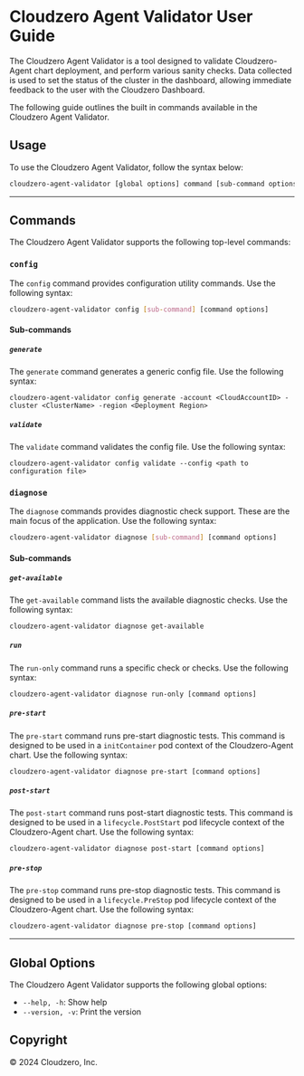 # Cloudzero Agent Validator User Guide

The Cloudzero Agent Validator is a tool designed to validate Cloudzero-Agent chart deployment, and perform various sanity checks. Data collected is used to set the status of the cluster in the dashboard, allowing immediate feedback to the user with the Cloudzero Dashboard.

The following guide outlines the built in commands available in the Cloudzero Agent Validator.

## Usage

To use the Cloudzero Agent Validator, follow the syntax below:

```sh
cloudzero-agent-validator [global options] command [sub-command options]
```

---

## Commands

The Cloudzero Agent Validator supports the following top-level commands:

### `config`

The `config` command provides configuration utility commands. Use the following syntax:

```sh
cloudzero-agent-validator config [sub-command] [command options]
```

#### Sub-commands

##### `generate`

The `generate` command generates a generic config file. Use the following syntax:

```
cloudzero-agent-validator config generate -account <CloudAccountID> -cluster <ClusterName> -region <Deployment Region>
```

##### `validate`

The `validate` command validates the config file. Use the following syntax:

```
cloudzero-agent-validator config validate --config <path to configuration file>
```

### `diagnose`

The `diagnose` commands provides diagnostic check support. These are the main focus of the application. Use the following syntax:

```sh
cloudzero-agent-validator diagnose [sub-command] [command options]
```

#### Sub-commands

##### `get-available`

The `get-available` command lists the available diagnostic checks. Use the following syntax:

```sh
cloudzero-agent-validator diagnose get-available
```

##### `run`

The `run-only` command runs a specific check or checks. Use the following syntax:

```sh
cloudzero-agent-validator diagnose run-only [command options]
```

##### `pre-start`

The `pre-start` command runs pre-start diagnostic tests. This command is designed to be used in a `initContainer` pod context of the Cloudzero-Agent chart. Use the following syntax:

```sh
cloudzero-agent-validator diagnose pre-start [command options]
```

##### `post-start`

The `post-start` command runs post-start diagnostic tests. This command is designed to be used in a `lifecycle.PostStart` pod lifecycle context of the Cloudzero-Agent chart. Use the following syntax:

```sh
cloudzero-agent-validator diagnose post-start [command options]
```

##### `pre-stop`

The `pre-stop` command runs pre-stop diagnostic tests. This command is designed to be used in a `lifecycle.PreStop` pod lifecycle context of the Cloudzero-Agent chart. Use the following syntax:

```sh
cloudzero-agent-validator diagnose pre-stop [command options]
```

---

## Global Options

The Cloudzero Agent Validator supports the following global options:

- `--help, -h`: Show help
- `--version, -v`: Print the version

## Copyright

© 2024 Cloudzero, Inc.
